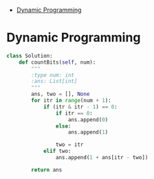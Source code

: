 - [Dynamic Programming](#dynamic-programming)


# Dynamic Programming

```python
class Solution:
    def countBits(self, num):
        """
        :type num: int
        :ans: List[int]
        """
        ans, two = [], None
        for itr in range(num + 1):
            if (itr & itr - 1) == 0:
                if itr == 0:
                    ans.append(0)
                else:
                    ans.append(1)

                two = itr
            elif two:
                ans.append(1 + ans[itr - two])

        return ans
```
